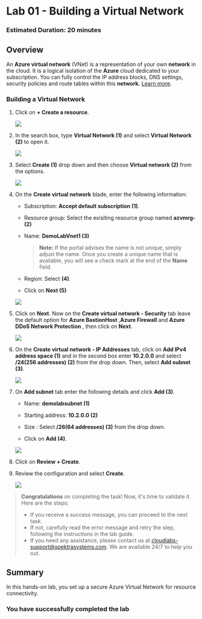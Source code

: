 # Lab 01 - Building a Virtual Network

### Estimated Duration: 20 minutes

## Overview

An **Azure virtual network** (VNet) is a representation of your own **network**  in the cloud. It is a logical isolation of the **Azure** cloud dedicated to your subscription. You can fully control the IP address blocks, DNS settings, security policies and route tables within this **network.** [Learn more](https://docs.microsoft.com/en-us/azure/virtual-network/virtual-networks-overview).

### **Building a Virtual Network**

1. Click on **+ Create a resource**.

    ![](../instructions/images/image2.png)
    
2. In the search box, type **Virtual Network (1)** and select **Virtual Network (2)** to open it.

     ![](../instructions/images/image3.png)
     
3. Select **Create (1)** drop down and then choose **Virtual network (2)** from the options.

      ![](../instructions/images/image4.png)
      
4. On the **Create virtual network** blade, enter the following information:
    
    -  Subscription: **Accept default subscription (1)**.
    
    -  Resource group: Select the exisiting resource group named **azvmrg-<inject key="Deployment ID" enableCopy="false"/> (2)**
    
    -  Name: **DemoLabVnet1 (3)**
    
       > **Note:** If the portal advises the name is not unique, simply adjust the name. Once you create a unique name that is available, you will see a check mark at the end of the **Name** field.

    -  Region: Select **<inject key="Region" enableCopy="false"/>** **(4)**.

    -  Click on **Next (5)**

   ![](../instructions/images/image5.png)
    
5. Click on **Next**. Now on the **Create virtual network - Security** tab leave the default option for **Azure BastionHost** ,**Azure Firewall** and **Azure DDoS Network Protection** , then click on **Next**.

    ![](images/VMC-E1-S5.png)

6. On the **Create virtual network - IP Addresses** tab, click on **Add IPv4 address space (1)** and in the second box enter **10.2.0.0** and select **/24(256 addresses) (2)** from the drop down. Then, select **Add subnet (3)**.
 
   ![](images/VMC-E1-S6.png)

7.  On **Add subnet** tab enter the following details and click **Add (3)**.
   
      - Name: **demolabsubnet (1)**
      
      - Starting address: **10.2.0.0 (2)**
      
      - Size : Select **/26(64 addresses) (3)** from the drop down.
      
      - Click on **Add (4)**. 

     ![](../instructions/images/image6.png)

8. Click on **Review + Create**.
     
9. Review the configuration and select **Create**.

    ![](images/img-5.png)

<validation step="2c2d3a0e-0590-4a36-9c5f-20f1da567eab" />

> **Congratulations** on completing the task! Now, it's time to validate it. Here are the steps:
> - If you receive a success message, you can proceed to the next task.
> - If not, carefully read the error message and retry the step, following the instructions in the lab guide. 
> - If you need any assistance, please contact us at cloudlabs-support@spektrasystems.com. We are available 24/7 to help you out.
    
## Summary

In this hands-on lab, you set up a secure Azure Virtual Network for resource connectivity.

### You have successfully completed the lab
